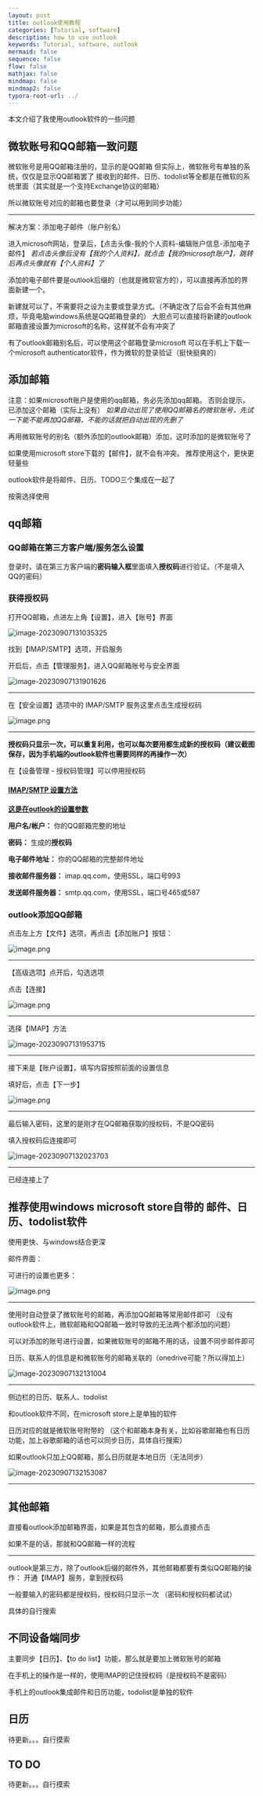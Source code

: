 ```yaml
---
layout: post
title: outlook使用教程
categories: [Tutorial, software]
description: how to use outlook
keywords: Tutorial, software, outlook
mermaid: false
sequence: false
flow: false
mathjax: false
mindmap: false
mindmap2: false
typora-root-url: ../
---
```


本文介绍了我使用outlook软件的一些问题

## 微软账号和QQ邮箱一致问题

微软账号是用QQ邮箱注册的，显示的是QQ邮箱
但实际上，微软账号有单独的系统，仅仅是显示QQ邮箱罢了
接收到的邮件、日历、todolist等全都是在微软的系统里面（其实就是一个支持Exchange协议的邮箱）

所以微软账号对应的邮箱也要登录（才可以用到同步功能）

---
解决方案：添加电子邮件（账户别名）

进入microsoft网站，登录后，【点击头像-我的个人资料-编辑账户信息-添加电子邮件】
*若点击头像后没有【我的个人资料】，就点击【我的microsoft账户】，跳转后再点头像就有【个人资料】了*

添加的电子邮件要是outlook后缀的（也就是微软官方的），可以直接再添加的界面新建一个。

新建就可以了，不需要将之设为主要或登录方式。（不确定改了后会不会有其他麻烦，毕竟电脑windows系统是QQ邮箱登录的）
大胆点可以直接将新建的outlook邮箱直接设置为microsoft的名称，这样就不会有冲突了

有了outlook邮箱别名后，可以使用这个邮箱登录microsoft
可以在手机上下载一个microsoft authenticator软件，作为微软的登录验证（挺快挺爽的）

## 添加邮箱

注意：如果microsoft账户是使用的qq邮箱，务必先添加qq邮箱。
否则会提示，已添加这个邮箱（实际上没有）
*如果自动出现了使用QQ邮箱名的微软账号，先试一下能不能再加QQ邮箱，不能的话就把自动出现的先删了*

再用微软账号的别名（额外添加的outlook邮箱）添加，这时添加的是微软账号了

如果使用microsoft store下载的【邮件】，就不会有冲突。
推荐使用这个，更快更轻量些

outlook软件是将邮件、日历、TODO三个集成在一起了

按需选择使用
## qq邮箱

### QQ邮箱在第三方客户端/服务怎么设置

登录时，请在第三方客户端的**密码输入框**里面填入**授权码**进行验证。（不是填入QQ的密码）

### 获得授权码

打开QQ邮箱，点进左上角【设置】，进入【账号】界面

![image-20230907131035325](/images/posts/2023-09-03-how-to-use-outlook/image-20230907131035325.png)

找到【IMAP/SMTP】选项，开启服务

开启后，点击【管理服务】，进入QQ邮箱账号与安全界面

![image-20230907131901626](/images/posts/2023-09-03-how-to-use-outlook/image-20230907131901626.png)

---
在【安全设置】选项中的 IMAP/SMTP 服务这里点击生成授权码

![image.png](/images/posts/2023-09-03-how-to-use-outlook/image-20230907131915657.png)

---
**授权码只显示一次，可以重复利用，也可以每次要用都生成新的授权码（建议截图保存，因为手机端的outlook软件也需要同样的再操作一次）**

在【设备管理 - 授权码管理】可以停用授权码

#### **[IMAP/SMTP 设置方法](https://wx.mail.qq.com/list/readtemplate?name=app_intro.html#/agreement/authorizationCode)**

<b><u>这是在outlook的设置参数</u></b>

**用户名/帐户：** 你的QQ邮箱完整的地址

**密码：** 生成的**授权码**

**电子邮件地址：** 你的QQ邮箱的完整邮件地址

**接收邮件服务器：** imap.qq.com，使用SSL，端口号993

**发送邮件服务器：** smtp.qq.com，使用SSL，端口号465或587

### outlook添加QQ邮箱

点击左上方【文件】选项，再点击【添加账户】按钮：

![image.png](/images/posts/2023-09-03-how-to-use-outlook/image-20230907131929538.png)

---
【高级选项】点开后，勾选选项

点击【连接】

![image.png](/images/posts/2023-09-03-how-to-use-outlook/image-20230907131940199.png)

---
选择【IMAP】方法

![image-20230907131953715](/images/posts/2023-09-03-how-to-use-outlook/image-20230907131953715.png)

---
接下来是【账户设置】，填写内容按照前面的设置信息

填好后，点击【下一步】

![image.png](/images/posts/2023-09-03-how-to-use-outlook/image-20230907132012911.png)

---
最后输入密码，这里的是刚才在QQ邮箱获取的授权码，不是QQ密码

填入授权码后连接即可

![image-20230907132023703](/images/posts/2023-09-03-how-to-use-outlook/image-20230907132023703.png)

---
已经连接上了

## 推荐使用windows microsoft store自带的 邮件、日历、todolist软件

使用更快、与windows结合更深

邮件界面：

可进行的设置也更多：

![image.png](/images/posts/2023-09-03-how-to-use-outlook/image-20230907132104454.png)

---
使用时自动登录了微软账号的邮箱，再添加QQ邮箱等常用邮件即可
（没有outlook软件上，微软邮箱和QQ邮箱一致时导致的无法两个都添加的问题）

可以对添加的账号进行设置，如果微软账号的邮箱不用的话，设置不同步邮件即可

日历、联系人的信息是和微软账号的邮箱关联的（onedrive可能？所以得加上）

![image-20230907132131004](/images/posts/2023-09-03-how-to-use-outlook/image-20230907132131004.png)

---
侧边栏的日历、联系人、todolist

和outlook软件不同，在microsoft store上是单独的软件

日历对应的就是微软账号附带的
（这个和邮箱本身有关，比如谷歌邮箱也有日历功能，加上谷歌邮箱的话也可以同步日历，具体自行搜索）

如果outlook只加上QQ邮箱，那么日历就是本地日历（无法同步）

![image-20230907132153087](/images/posts/2023-09-03-how-to-use-outlook/image-20230907132153087.png)

---

## 其他邮箱

直接看outlook添加邮箱界面，如果是其包含的邮箱，那么直接点击

如果不是的话，那就和QQ邮箱一样的流程

---
outlook是第三方，除了outlook后缀的邮件外，其他邮箱都要有类似QQ邮箱的操作：
开通【IMAP】服务，拿到授权码

一般要输入的密码都是授权码，授权码只显示一次
（密码和授权码都试试）

具体的自行搜索


## 不同设备端同步

主要同步【日历】、【to do list】功能，那么就是要加上微软账号的邮箱

在手机上的操作是一样的，使用IMAP的记住授权码（是授权码不是密码）

手机上的outlook集成邮件和日历功能，todolist是单独的软件

## 日历

待更新。。。自行摸索


## TO DO

待更新。。。自行摸索